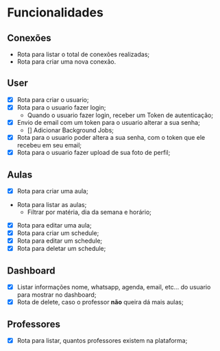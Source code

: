 # Funcionalidades

## Conexões

  - Rota para listar o total de conexões realizadas;
  - Rota para criar uma nova conexão.

## User

  - [x] Rota para criar o usuario;
  - [x] Rota para o usuario fazer login;
    - Quando o usuario fazer login, receber um Token de autenticação;
  - [x] Envio de email com um token para o usuario alterar a sua senha;
    - [] Adicionar Background Jobs;
  - [x] Rota para o usuario poder altera a sua senha, com o token que ele recebeu em seu email;
  - [x] Rota para o usuario fazer upload de sua foto de perfil;

## Aulas

  - [x] Rota para criar uma aula;
  - Rota para listar as aulas;
    - Filtrar por matéria, dia da semana e horário;
  - [x] Rota para editar uma aula;
  - [x] Rota para criar um schedule;
  - [x] Rota para editar um schedule;
  - [x] Rota para deletar um schedule;

## Dashboard

  - [x] Listar informações nome, whatsapp, agenda, email, etc... do usuario para mostrar no dashboard;
  - [x] Rota de delete, caso o professor __não__ queira dá mais aulas;

## Professores

  - [x] Rota para listar, quantos professores existem na plataforma;
